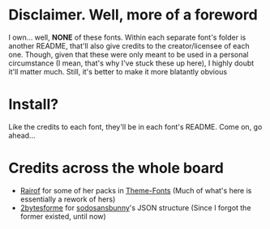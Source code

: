 # Disclaimer. Well, more of a foreword
I own... well, **NONE** of these fonts. Within each separate font's folder is another README, that'll also give credits to the creator/licensee of each one. Though, given that these were only meant to be used in a personal circumstance (I mean, that's why I've stuck these up here), I highly doubt it'll matter much. Still, it's better to make it more blatantly obvious

# Install?
Like the credits to each font, they'll be in each font's README. Come on, go ahead...

# Credits across the whole board
- [Rairof](https://github.com/Rairof) for some of her packs in [Theme-Fonts](https://github.com/Rairof/Theme-Fonts) (Much of what's here is essentially a rework of hers)
- [2bytesforme](https://github.com/2bytes4me) for [sodosansbunny](https://github.com/2bytes4me/sodosansbunny)'s JSON structure (Since I forgot the former existed, until now)
